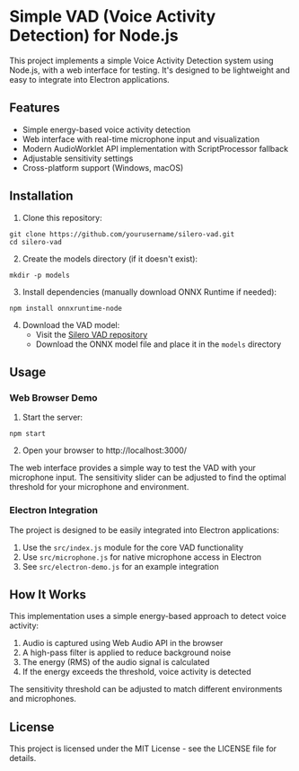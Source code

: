 # Simple VAD (Voice Activity Detection) for Node.js

This project implements a simple Voice Activity Detection system using Node.js, with a web interface for testing. It's designed to be lightweight and easy to integrate into Electron applications.

## Features

- Simple energy-based voice activity detection
- Web interface with real-time microphone input and visualization
- Modern AudioWorklet API implementation with ScriptProcessor fallback
- Adjustable sensitivity settings
- Cross-platform support (Windows, macOS)

## Installation

1. Clone this repository:
```
git clone https://github.com/yourusername/silero-vad.git
cd silero-vad
```

2. Create the models directory (if it doesn't exist):
```
mkdir -p models
```

3. Install dependencies (manually download ONNX Runtime if needed):
```
npm install onnxruntime-node
```

4. Download the VAD model:
   - Visit the [Silero VAD repository](https://github.com/snakers4/silero-vad)
   - Download the ONNX model file and place it in the `models` directory

## Usage

### Web Browser Demo

1. Start the server:
```
npm start
```

2. Open your browser to http://localhost:3000/

The web interface provides a simple way to test the VAD with your microphone input. The sensitivity slider can be adjusted to find the optimal threshold for your microphone and environment.

### Electron Integration

The project is designed to be easily integrated into Electron applications:

1. Use the `src/index.js` module for the core VAD functionality
2. Use `src/microphone.js` for native microphone access in Electron
3. See `src/electron-demo.js` for an example integration

## How It Works

This implementation uses a simple energy-based approach to detect voice activity:

1. Audio is captured using Web Audio API in the browser
2. A high-pass filter is applied to reduce background noise
3. The energy (RMS) of the audio signal is calculated
4. If the energy exceeds the threshold, voice activity is detected

The sensitivity threshold can be adjusted to match different environments and microphones.

## License

This project is licensed under the MIT License - see the LICENSE file for details.